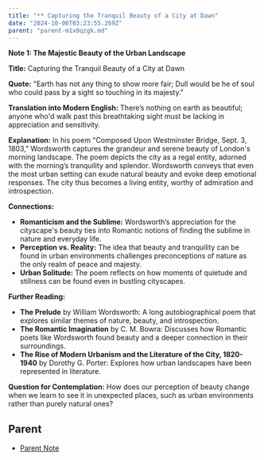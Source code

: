 ```yaml
---
title: "** Capturing the Tranquil Beauty of a City at Dawn"
date: "2024-10-06T03:23:55.269Z"
parent: "parent-m1x0qzgk.md"
---
```


**Note 1: The Majestic Beauty of the Urban Landscape**

**Title:** Capturing the Tranquil Beauty of a City at Dawn

**Quote:** "Earth has not any thing to show more fair; Dull would be he of soul who could pass by a sight so touching in its majesty."

**Translation into Modern English:** There’s nothing on earth as beautiful; anyone who'd walk past this breathtaking sight must be lacking in appreciation and sensitivity.

**Explanation:** In his poem "Composed Upon Westminster Bridge, Sept. 3, 1803," Wordsworth captures the grandeur and serene beauty of London's morning landscape. The poem depicts the city as a regal entity, adorned with the morning’s tranquility and splendor. Wordsworth conveys that even the most urban setting can exude natural beauty and evoke deep emotional responses. The city thus becomes a living entity, worthy of admiration and introspection.

**Connections:**
- **Romanticism and the Sublime:** Wordsworth’s appreciation for the cityscape's beauty ties into Romantic notions of finding the sublime in nature and everyday life.
- **Perception vs. Reality:** The idea that beauty and tranquility can be found in urban environments challenges preconceptions of nature as the only realm of peace and majesty.
- **Urban Solitude:** The poem reflects on how moments of quietude and stillness can be found even in bustling cityscapes.

**Further Reading:**
- **The Prelude** by William Wordsworth: A long autobiographical poem that explores similar themes of nature, beauty, and introspection.
- **The Romantic Imagination** by C. M. Bowra: Discusses how Romantic poets like Wordsworth found beauty and a deeper connection in their surroundings.
- **The Rise of Modern Urbanism and the Literature of the City, 1820-1940** by Dorothy G. Porter: Explores how urban landscapes have been represented in literature.

**Question for Contemplation:** How does our perception of beauty change when we learn to see it in unexpected places, such as urban environments rather than purely natural ones?

## Parent
- [Parent Note](parent-m1x0qzgk.md)
